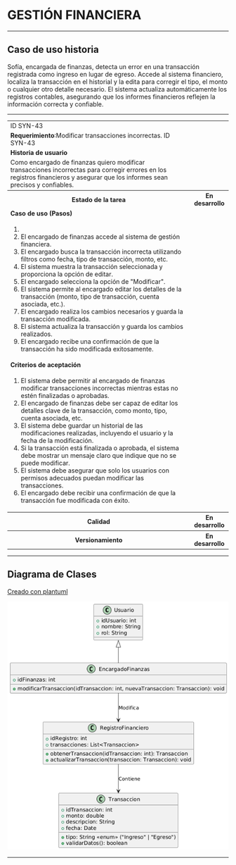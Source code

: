 # GESTIÓN FINANCIERA

------

## Caso de uso historia 
Sofía, encargada de finanzas, detecta un error en una transacción registrada como ingreso en lugar de egreso. Accede al sistema financiero, localiza la transacción en el historial y la edita para corregir el tipo, el monto o cualquier otro detalle necesario. El sistema actualiza automáticamente los registros contables, asegurando que los informes financieros reflejen la información correcta y confiable.

---

<table id="customers">
  <tr class="idtext principal">
    <td>ID SYN-43</td>
  </tr>
  <tr class="single text">
    <td><strong>Requerimiento</strong>:Modificar transacciones incorrectas. ID SYN-43</td>
  </tr>
  <tr class="single gray">
    <td><strong>Historia de usuario</strong></td>
  </tr>
  <tr class="single text">
    <td>Como encargado de finanzas quiero modificar transacciones incorrectas para corregir errores en los registros financieros y asegurar que los informes sean precisos y confiables.
</td>
  </tr>
  <tr class="duo">
    <th class="gray"><strong>Estado de la tarea</strong></th>
    <th>En desarrollo</th>
  </tr>
  <tr class="single gray">
    <td><strong>Caso de uso (Pasos)</strong></td>
  </tr>
  <tr class="single text">
    <td>
        <ol>
            <li>
             <li>El encargado de finanzas accede al sistema de gestión financiera.</li>
            <li>El encargado busca la transacción incorrecta utilizando filtros como fecha, tipo de transacción, monto, etc.</li>
            <li>El sistema muestra la transacción seleccionada y proporciona la opción de editar.</li>
            <li>El encargado selecciona la opción de "Modificar".</li>
            <li>El sistema permite al encargado editar los detalles de la transacción (monto, tipo de transacción, cuenta asociada, etc.).</li>
            <li>El encargado realiza los cambios necesarios y guarda la transacción modificada.</li>
            <li>El sistema actualiza la transacción y guarda los cambios realizados.</li>
            <li>El encargado recibe una confirmación de que la transacción ha sido modificada exitosamente.</li>
          </ol>
   </td>
  </tr>
  <tr class="single gray">
    <td><strong>Criterios de aceptación</strong></td>
  </tr>
  <tr class="single text">
    <td>
        <ol>
              <li>El sistema debe permitir al encargado de finanzas modificar transacciones incorrectas mientras estas no estén finalizadas o aprobadas.</li>
              <li>El encargado de finanzas debe ser capaz de editar los detalles clave de la transacción, como monto, tipo, cuenta asociada, etc.</li>
              <li>El sistema debe guardar un historial de las modificaciones realizadas, incluyendo el usuario y la fecha de la modificación.</li>
              <li>Si la transacción está finalizada o aprobada, el sistema debe mostrar un mensaje claro que indique que no se puede modificar.</li>
              <li>El sistema debe asegurar que solo los usuarios con permisos adecuados puedan modificar las transacciones.</li>
              <li>El encargado debe recibir una confirmación de que la transacción fue modificada con éxito.</li>
            </ol>
 <tr class="duo">
    <th class="gray"><strong>Calidad</strong></th>
    <th>En desarrollo</th>
  </tr>
  <tr class="duo">
    <th class="gray"><strong>Versionamiento</strong></th>
    <th>En desarrollo</th>
  </tr>
</table>



---
## Diagrama de Clases
[Creado con plantuml](https://plantuml.com/es/)

![Image title](./assets/images/syn-45.png)

---
 